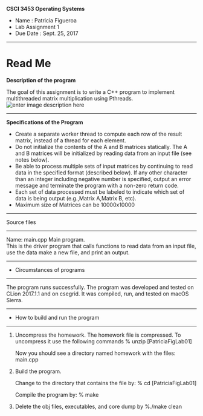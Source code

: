 
 **CSCI 3453 Operating Systems**
 
 *  Name    :  Patricia Figueroa
 *  Lab Assignment 1
 *  Due Date  :  Sept. 25, 2017
      
-----------------      
# Read Me 

**Description of the program**
>
The goal of this assignment is to write a C++ program to implement multithreaded matrix multiplication using Pthreads.
![enter image description here](https://lh3.googleusercontent.com/enxUDRuUGX2QwyCsyNXMwKz9hezGIsYJi7HZMwHrDl3pn8pM7LZFNe_mMJp7kYDHvCCnG_efXpTu=s400 "Screen Shot 2017-09-24 at 5.22.00 PM.png")

>

-----------------

**Specifications of the Program** 
>
 * Create a separate worker thread to compute each row of the result matrix, instead of a thread for each element.
 * Do not initialize the contents of the A and B matrices statically. The A and B matrices will be initialized by reading data from an input file (see notes below).
 * Be able to process multiple sets of input matrices by continuing to read data in the specified format (described below). If any other character than an integer including negative number is specified, output an error message and terminate the program with a non-zero return code.
 *  Each set of data processed must be labeled to indicate which set of data is being output (e.g.,Matrix A,Matrix B, etc).
 *  Maximum size of Matrices can be 10000x10000
 >
*******************************************************
Source files
*******************************************************
Name:  main.cpp
   Main program.  
   This is the driver program that calls functions
   to read data from an input file, use the data make a new file,
   and print an output.

*******************************************************
*  Circumstances of programs
*******************************************************

   The program runs successfully.
   The program was developed and tested on CLion 2017.1.1 and on csegrid.  It was compiled, run, and tested on macOS Sierra.

*******************************************************
*  How to build and run the program
*******************************************************

1. Uncompress the homework.  The homework file is compressed.
   To uncompress it use the following commands
       % unzip [PatriciaFigLab01]

   Now you should see a directory named homework with the files:
        main.cpp

2. Build the program.

    Change to the directory that contains the file by:
    % cd [PatriciaFigLab01]

    Compile the program by:
    % make

3. Delete the obj files, executables, and core dump by
   %./make clean
